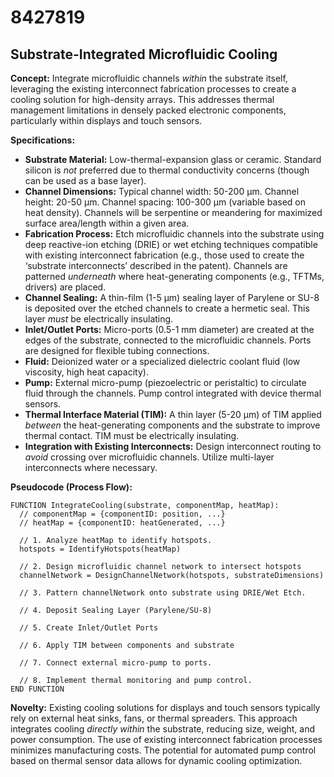 # 8427819

## Substrate-Integrated Microfluidic Cooling

**Concept:** Integrate microfluidic channels *within* the substrate itself, leveraging the existing interconnect fabrication processes to create a cooling solution for high-density arrays. This addresses thermal management limitations in densely packed electronic components, particularly within displays and touch sensors.

**Specifications:**

*   **Substrate Material:** Low-thermal-expansion glass or ceramic. Standard silicon is *not* preferred due to thermal conductivity concerns (though can be used as a base layer).
*   **Channel Dimensions:** Typical channel width: 50-200 μm. Channel height: 20-50 μm. Channel spacing: 100-300 μm (variable based on heat density).  Channels will be serpentine or meandering for maximized surface area/length within a given area.
*   **Fabrication Process:** Etch microfluidic channels into the substrate using deep reactive-ion etching (DRIE) or wet etching techniques compatible with existing interconnect fabrication (e.g., those used to create the ‘substrate interconnects’ described in the patent). Channels are patterned *underneath* where heat-generating components (e.g., TFTMs, drivers) are placed.
*   **Channel Sealing:**  A thin-film (1-5 μm) sealing layer of Parylene or SU-8 is deposited over the etched channels to create a hermetic seal.  This layer *must* be electrically insulating.
*   **Inlet/Outlet Ports:** Micro-ports (0.5-1 mm diameter) are created at the edges of the substrate, connected to the microfluidic channels. Ports are designed for flexible tubing connections.
*   **Fluid:** Deionized water or a specialized dielectric coolant fluid (low viscosity, high heat capacity).
*   **Pump:** External micro-pump (piezoelectric or peristaltic) to circulate fluid through the channels. Pump control integrated with device thermal sensors.
*   **Thermal Interface Material (TIM):** A thin layer (5-20 μm) of TIM applied *between* the heat-generating components and the substrate to improve thermal contact.  TIM must be electrically insulating.
*   **Integration with Existing Interconnects:** Design interconnect routing to *avoid* crossing over microfluidic channels. Utilize multi-layer interconnects where necessary.

**Pseudocode (Process Flow):**

```
FUNCTION IntegrateCooling(substrate, componentMap, heatMap):
  // componentMap = {componentID: position, ...}
  // heatMap = {componentID: heatGenerated, ...}

  // 1. Analyze heatMap to identify hotspots.
  hotspots = IdentifyHotspots(heatMap)

  // 2. Design microfluidic channel network to intersect hotspots
  channelNetwork = DesignChannelNetwork(hotspots, substrateDimensions)

  // 3. Pattern channelNetwork onto substrate using DRIE/Wet Etch.

  // 4. Deposit Sealing Layer (Parylene/SU-8)

  // 5. Create Inlet/Outlet Ports

  // 6. Apply TIM between components and substrate

  // 7. Connect external micro-pump to ports.

  // 8. Implement thermal monitoring and pump control.
END FUNCTION
```

**Novelty:** Existing cooling solutions for displays and touch sensors typically rely on external heat sinks, fans, or thermal spreaders. This approach integrates cooling *directly within* the substrate, reducing size, weight, and power consumption. The use of existing interconnect fabrication processes minimizes manufacturing costs. The potential for automated pump control based on thermal sensor data allows for dynamic cooling optimization.